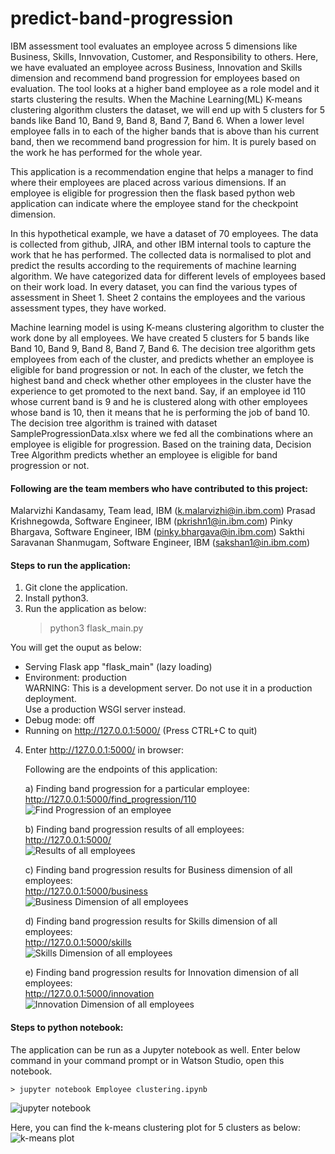 # predict-band-progression

IBM assessment tool evaluates an employee across 5 dimensions like Business, Skills, Innvovation, Customer, and Responsibility to others. Here, we have evaluated an employee across Business, Innovation and Skills dimension and recommend band progression for employees based on evaluation. The tool looks at a higher band employee as a role model and it starts clustering the results. When the Machine Learning(ML) K-means clustering algorithm clusters the dataset, we will end up with 5 clusters for 5 bands like Band 10, Band 9, Band 8, Band 7, Band 6. When a lower level employee falls in to each of the higher bands that is above than his current band, then we recommend band progression for him. It is purely based on the work he has performed for the whole year.      

This application is a recommendation engine that helps a manager to find where their employees are placed across various dimensions. If an employee is eligible for progression then the flask based python web application can indicate where the employee stand for the checkpoint dimension.     


In this hypothetical example, we have a dataset of 70 employees. The data is collected from github, JIRA, and other IBM internal tools to capture the work that he has performed. The collected data is normalised to plot and predict the results according to the requirements of machine learning algorithm. We have categorized data for different levels of employees based on their work load. In every dataset, you can find the various types of assessment in Sheet 1. Sheet 2 contains the employees and the various assessment types, they have worked.     

Machine learning model is using K-means clustering algorithm to cluster the work done by all employees. We have created 5 clusters for 5 bands like Band 10, Band 9, Band 8, Band 7, Band 6. The decision tree algorithm gets employees from each of the cluster, and predicts whether an employee is eligible for band progression or not. In each of the cluster, we fetch the highest band and check whether other employees in the cluster have the experience to get promoted to the next band. Say, if an employee id 110 whose current band is 9 and he is clustered along with other employees whose band is 10, then it means that he is performing the job of band 10. The decision tree algorithm is trained with dataset SampleProgressionData.xlsx where we fed all the combinations where an employee is eligible for progression. Based on the training data, Decision Tree Algorithm predicts whether an employee is eligible for band progression or not.      

#### Following are the team members who have contributed to this project:

Malarvizhi Kandasamy, Team lead, IBM (k.malarvizhi@in.ibm.com)
Prasad Krishnegowda, Software Engineer, IBM (pkrishn1@in.ibm.com)
Pinky Bhargava, Software Engineer, IBM (pinky.bhargava@in.ibm.com)
Sakthi Saravanan Shanmugam, Software Engineer, IBM (sakshan1@in.ibm.com)

#### Steps to run the application:
1. Git clone the application.  
2. Install python3.   
3. Run the application as below:  
    > python3 flask_main.py  

 You will get the ouput as below:  
 * Serving Flask app "flask_main" (lazy loading)  
 * Environment: production  
   WARNING: This is a development server. Do not use it in a production deployment.  
   Use a production WSGI server instead.  
 * Debug mode: off  
 * Running on http://127.0.0.1:5000/ (Press CTRL+C to quit)  
  
4. Enter http://127.0.0.1:5000/  in browser:    

   Following are the endpoints of this application:

   a) Finding band progression for a particular employee:    
      http://127.0.0.1:5000/find_progression/110    
      ![Find Progression of an employee](images/find_progression.png)

    
   b) Finding band progression results of all employees:      
      http://127.0.0.1:5000/   
      ![Results of all employees](images/results_endpoint.png)
      
   c) Finding band progression results for Business dimension of all employees:   
      http://127.0.0.1:5000/business    
     ![Business Dimension of all employees](images/business_endpoint.png)
     
   d) Finding band progression results for Skills dimension of all employees:   
      http://127.0.0.1:5000/skills  
      ![Skills Dimension of all employees](images/skills_endpoint.png)
    
   e) Finding band progression results for Innovation dimension of all employees:   
      http://127.0.0.1:5000/innovation  
      ![Innovation Dimension of all employees](images/innovation_endpoint.png)
      
#### Steps to python notebook:  

The application can be run as a Jupyter notebook as well. Enter below command in your command prompt or in Watson Studio, open this notebook.  

    > jupyter notebook Employee clustering.ipynb    
    
 ![jupyter notebook](images/jupyter_notebook.png)


 Here, you can find the k-means clustering plot for 5 clusters as below:   
![k-means plot](images/k-means-plot.png)
